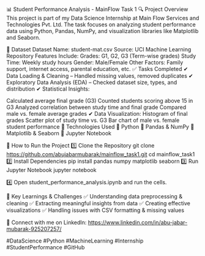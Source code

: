 📊 Student Performance Analysis - MainFlow Task 1
🔍 Project Overview
This project is part of my Data Science Internship at Main Flow Services and Technologies Pvt. Ltd. The task focuses on analyzing student performance data using Python, Pandas, NumPy, and visualization libraries like Matplotlib and Seaborn.

📂 Dataset
Dataset Name: student-mat.csv
Source: UCI Machine Learning Repository
Features Include:
Grades: G1, G2, G3 (Term-wise grades)
Study Time: Weekly study hours
Gender: Male/Female
Other Factors: Family support, internet access, parental education, etc.
✅ Tasks Completed
✔ Data Loading & Cleaning – Handled missing values, removed duplicates
✔ Exploratory Data Analysis (EDA) – Checked dataset size, types, and distribution
✔ Statistical Insights:

Calculated average final grade (G3)
Counted students scoring above 15 in G3
Analyzed correlation between study time and final grade
Compared male vs. female average grades
✔ Data Visualization:
Histogram of final grades
Scatter plot of study time vs. G3
Bar chart of male vs. female student performance
📌 Technologies Used
🔹 Python
🔹 Pandas & NumPy
🔹 Matplotlib & Seaborn
🔹 Jupyter Notebook

🚀 How to Run the Project
1️⃣ Clone the Repository
git clone https://github.com/abujabarmubarak/mainflow_task1.git
cd mainflow_task1
2️⃣ Install Dependencies
pip install pandas numpy matplotlib seaborn
3️⃣ Run Jupyter Notebook
jupyter notebook

4️⃣ Open student_performance_analysis.ipynb and run the cells.

📌 Key Learnings & Challenges
✅ Understanding data preprocessing & cleaning
✅ Extracting meaningful insights from data
✅ Creating effective visualizations
✅ Handling issues with CSV formatting & missing values

🔗 Connect with me on LinkedIn: https://www.linkedin.com/in/abu-jabar-mubarak-925207257/

#DataScience #Python #MachineLearning #Internship #StudentPerformance #GitHub
